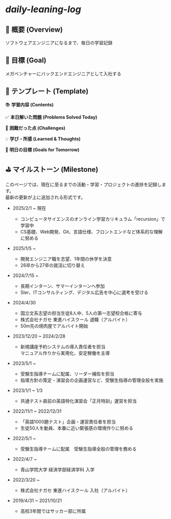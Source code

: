 # ***daily-leaning-log***

## 📕 概要 (Overview)

ソフトウェアエンジニアになるまで、毎日の学習記録

## 🚀 目標 (Goal)

メガベンチャーにバックエンドエンジニアとして入社する

## 📝 テンプレート (Template)

📚 **学習内容 (Contents)**

✅ **本日解いた問題 (Problems Solved Today)**

🤔 **困難だった点 (Challenges)**

💡 **学び・所感 (Learned & Thoughts)**

🎯 **明日の目標 (Goals for Tomorrow)**

## ⛳️ マイルストーン (Milestone)
このページでは、現在に至るまでの活動・学習・プロジェクトの進捗を記録します。</br>
最新の更新が上に追加される形式です。

- 2025/2/1 ~ 現在
  - コンピュータサイエンスのオンライン学習カリキュラム「recursion」で学習中
  - CS基礎、Web開発、Git、言語仕様、フロントエンドなど体系的な理解に努める

- 2025/1/5 ~
  - 開発エンジニア職を志望、1年間の休学を決意
  - 26卒から27卒の就活に切り替え

- 2024/7/15 ~
  - 長期インターン、サマーインターンへ参加
  - Sler、ITコンサルティング、デジタル広告を中心に選考を受ける

- 2024/4/30
  - 国立文系志望の担当生徒8人中、5人の第一志望校合格に寄与
  - 株式会社ナガセ 東進ハイスクール 退職（アルバイト）
  - 50m先の焼肉屋でアルバイト開始

- 2023/12/20 ~ 2024/2/28
  - 新規講座予約システムの導入責任者を担当</br>
  マニュアル作りから実用化、安定稼働を主導

- 2023/5/1 ~
  - 受験生指導チームに配属、リーダー補佐を担当
  - 指導方針の策定・演習会の企画運営など、受験生指導の管理全般を実施

- 2023/1/1 ~ 1/3
  - 共通テスト直前の英語特化演習会「正月特訓」運営を担当

- 2022/11/1 ~ 2022/12/31
  - 「英語1000題テスト」企画・運営責任者を担当
  - 生徒50人を動員、本番に近い緊張感の環境作りに努める

- 2022/5/1 ~
  - 受験生指導チームに配属　受験生指導全般の管理を務める

- 2022/4/7 ~
  - 青山学院大学 経済学部経済学科 入学

- 2022/3/20 ~
  - 株式会社ナガセ 東進ハイスクール 入社（アルバイト）
  
- 2019/4/31 ~ 2021/10/21
  - 高校3年間ではサッカー部に所属



